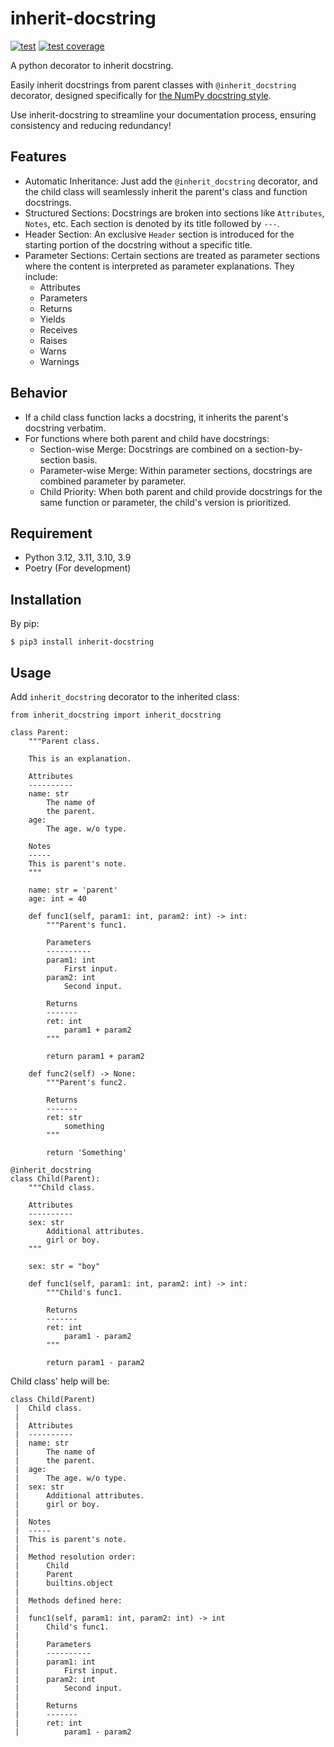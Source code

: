 # inherit-docstring

[![test](https://github.com/rcmdnk/inherit-docstring/actions/workflows/test.yml/badge.svg)](https://github.com/rcmdnk/inherit-docstring/actions/workflows/test.yml)
[![test coverage](https://img.shields.io/badge/coverage-check%20here-blue.svg)](https://github.com/rcmdnk/inherit-docstring/tree/coverage)

A python decorator to inherit docstring.

Easily inherit docstrings from parent classes with `@inherit_docstring` decorator, designed specifically for [the NumPy docstring style](https://numpydoc.readthedocs.io/en/latest/format.html).

Use inherit-docstring to streamline your documentation process, ensuring consistency and reducing redundancy!

## Features

- Automatic Inheritance: Just add the `@inherit_docstring` decorator, and the child class will seamlessly inherit the parent's class and function docstrings.
- Structured Sections: Docstrings are broken into sections like `Attributes`, `Notes`, etc. Each section is denoted by its title followed by `---`.
- Header Section: An exclusive `Header` section is introduced for the starting portion of the docstring without a specific title.
- Parameter Sections: Certain sections are treated as parameter sections where the content is interpreted as parameter explanations. They include:
  - Attributes
  - Parameters
  - Returns
  - Yields
  - Receives
  - Raises
  - Warns
  - Warnings

## Behavior

- If a child class function lacks a docstring, it inherits the parent's docstring verbatim.
- For functions where both parent and child have docstrings:
  - Section-wise Merge: Docstrings are combined on a section-by-section basis.
  - Parameter-wise Merge: Within parameter sections, docstrings are combined parameter by parameter.
  - Child Priority: When both parent and child provide docstrings for the same function or parameter, the child's version is prioritized.

## Requirement

- Python 3.12, 3.11, 3.10, 3.9
- Poetry (For development)

## Installation

By pip:

```
$ pip3 install inherit-docstring
```

## Usage

Add `inherit_docstring` decorator to the inherited class:

```
from inherit_docstring import inherit_docstring

class Parent:
    """Parent class.

    This is an explanation.

    Attributes
    ----------
    name: str
        The name of
        the parent.
    age:
        The age. w/o type.

    Notes
    -----
    This is parent's note.
    """

    name: str = 'parent'
    age: int = 40

    def func1(self, param1: int, param2: int) -> int:
        """Parent's func1.

        Parameters
        ----------
        param1: int
            First input.
        param2: int
            Second input.

        Returns
        -------
        ret: int
            param1 + param2
        """

        return param1 + param2

    def func2(self) -> None:
        """Parent's func2.

        Returns
        -------
        ret: str
            something
        """

        return 'Something'

@inherit_docstring
class Child(Parent):
    """Child class.

    Attributes
    ----------
    sex: str
        Additional attributes.
        girl or boy.
    """

    sex: str = "boy"

    def func1(self, param1: int, param2: int) -> int:
        """Child's func1.

        Returns
        -------
        ret: int
            param1 - param2
        """

        return param1 - param2
```

Child class' help will be:

```
class Child(Parent)
 |  Child class.
 |
 |  Attributes
 |  ----------
 |  name: str
 |      The name of
 |      the parent.
 |  age:
 |      The age. w/o type.
 |  sex: str
 |      Additional attributes.
 |      girl or boy.
 |
 |  Notes
 |  -----
 |  This is parent's note.
 |
 |  Method resolution order:
 |      Child
 |      Parent
 |      builtins.object
 |
 |  Methods defined here:
 |
 |  func1(self, param1: int, param2: int) -> int
 |      Child's func1.
 |
 |      Parameters
 |      ----------
 |      param1: int
 |          First input.
 |      param2: int
 |          Second input.
 |
 |      Returns
 |      -------
 |      ret: int
 |          param1 - param2
```
